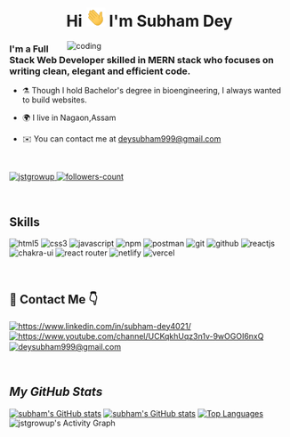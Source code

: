<!----------------------------------- Heading Section ------------------------------------>
<h1 align="center">
    Hi
    <img src="https://raw.githubusercontent.com/ABSphreak/ABSphreak/master/gifs/Hi.gif" width="35">
    I'm Subham Dey
   
</h1>



<!----------------------------------- About Section ------------------------------------>
<img align="right" alt="coding" width="400" src="https://www.proofhub.com/wp-content/uploads/2020/08/Web-Developer.gif">
<h3>
    I'm a Full Stack Web Developer skilled in MERN stack who focuses on writing clean, elegant and efficient code.
</h3>

- ⚗️ Though I hold Bachelor's degree in bioengineering, I always wanted to build websites.

- 🌍 I live in Nagaon,Assam

- ✉️ You can contact me at [deysubham999@gmail.com](mailto:deysubham999@gmail.com)
<br>
<!----------------------------------- Profile View Section ------------------------------------>
<p align="left">
    <a href="https://github.com/jstgrowup">
        <img src="https://komarev.com/ghpvc/?username=jstgrowup&label=Profile%20views&color=0e75b6&style=flat" alt="jstgrowup" />
    </a>
    <a href="https://github.com/jstgrowup?tab=followers">
        <img src="https://img.shields.io/github/followers/jstgrowup?label=Followers&style=social" alt="followers-count">
    </a>
</p>
<br>
<!----------------------------------- Tech Stack Section ------------------------------------>
<h2>Skills</h2>

<p>
    <img src="https://img.shields.io/badge/HTML5-E34F26?style=for-the-badge&logo=html5&logoColor=white" alt="html5" />
    <img src="https://img.shields.io/badge/CSS3-1572B6?style=for-the-badge&logo=css3&logoColor=white" alt="css3" />
    <img src="https://img.shields.io/badge/JavaScript-323330?style=for-the-badge&logo=javascript&logoColor=F7DF1E" alt="javascript" />
    <img src="https://img.shields.io/badge/npm-CB3837?style=for-the-badge&logo=npm&logoColor=white" alt="npm" />
    <img src="https://img.shields.io/badge/Postman-FF6C37?style=for-the-badge&logo=Postman&logoColor=white" alt="postman" />
    <img src="https://img.shields.io/badge/Git-f44d27?style=for-the-badge&logo=git&logoColor=white" alt="git" />
    <img src="https://img.shields.io/badge/GitHub-100000?style=for-the-badge&logo=github&logoColor=white" alt="github" />
    <img src="https://img.shields.io/badge/React-20232A?style=for-the-badge&logo=react&logoColor=61DAFB" alt="reactjs" />
    <img src="https://img.shields.io/badge/Chakra%20UI-3bc7bd?style=for-the-badge&logo=chakraui&logoColor=white" alt="chakra-ui" />
    <img src="https://img.shields.io/badge/React_Router-CA4245?style=for-the-badge&logo=react-router&logoColor=white" alt="react router"> 
    <img src="https://img.shields.io/badge/netlify-%23000000.svg?style=for-the-badge&logo=netlify&logoColor=#00C7B7" alt ="netlify">
    <img src="https://img.shields.io/badge/Vercel-000000?style=for-the-badge&logo=Vercel&logoColor=white" alt="vercel">
  
</p>
<br>
<!----------------------------------- Project Section ------------------------------------>
<!----------------------------------- Social Media Links Section ------------------------------------>
<h2>📩 Contact Me 👇</h2>
<p align="left">
    <a href="https://www.linkedin.com/in/subham-dey4021/">
        <img align="center" src="https://img.shields.io/badge/LinkedIn-0077B5?style=for-the-badge&logo=linkedin&logoColor=white" alt="https://www.linkedin.com/in/subham-dey4021/" />
    </a>
    <a href="https://www.youtube.com/channel/UCKqkhUqz3n1v-9wOGOI6nxQ">
        <img align="center" src="https://img.shields.io/youtube/channel/views/UCKqkhUqz3n1v-9wOGOI6nxQ?style=for-the-badge&logo=youtube&logoColor=red" alt="https://www.youtube.com/channel/UCKqkhUqz3n1v-9wOGOI6nxQ" />
    </a>
   <a title="deysubham999@gmail.com" href="mailto:deysubham999@gmail.com">
        <img align="center" src="https://img.shields.io/badge/Gmail-D14836?style=for-the-badge&logo=gmail&logoColor=white" alt="deysubham999@gmail.com" />
    </a>
</p>
<br>
<!----------------------------------- GitHub Stats Section ------------------------------------>

<h2><i>My GitHub Stats</i></h2>

<p>
    <a href="http://www.github.com/jstgrowup"><img src="https://github-readme-stats.vercel.app/api?username=jstgrowup&show_icons=true&hide=&count_private=true&title_color=0891b2&text_color=ffffff&icon_color=0891b2&bg_color=000000&hide_border=true&show_icons=true" alt="subham's GitHub stats" height="180px"/></a>
    <a href="http://www.github.com/jstgrowup"><img src="https://github-readme-streak-stats.herokuapp.com/?user=jstgrowup&stroke=ffffff&background=000000&ring=0891b2&fire=0891b2&currStreakNum=ffffff&currStreakLabel=0891b2&sideNums=ffffff&sideLabels=ffffff&dates=ffffff&hide_border=true" alt="subham's GitHub stats" height="180px"/></a>
   <a href="https://github.com/jstgrowup" align="left"><img src="https://github-readme-stats.vercel.app/api/top-langs/?username=jstgrowup&langs_count=10&title_color=0891b2&text_color=ffffff&icon_color=0891b2&bg_color=000000&hide_border=true&locale=en&custom_title=Top%20%Languages" alt="Top Languages" /></a>
<br>
<img alt="jstgrowup's Activity Graph" src="https://activity-graph.herokuapp.com/graph?username=jstgrowup&bg_color=0D1117&color=5BCDEC&line=5BCDEC&point=FFFFFF&hide_border=true" />







